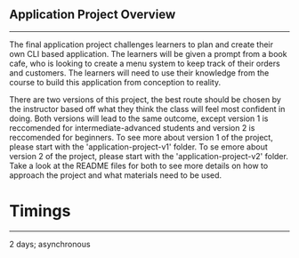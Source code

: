 ## Application Project Overview
---

The final application project challenges learners to plan and create their own CLI based application. The learners will be given a prompt from a book cafe, who is looking to create a menu system to keep track of their orders and customers. The learners will need to  use their knowledge from the course to build this application from conception to reality. 

There are two versions of this project, the best route should be chosen by the instructor based off what they think the class will feel most confident in doing.  Both versions will lead to the same outcome, except version 1 is reccomended for intermediate-advanced students and version 2 is reccomended for beginners. To see more about version 1 of the project, please start with the 'application-project-v1' folder. To se emore about version 2 of the project, please start with the 'application-project-v2' folder. Take a look at the README files for both to see more details on how to approach the project and what materials need to be used. 

# Timings
---
2 days; asynchronous 
